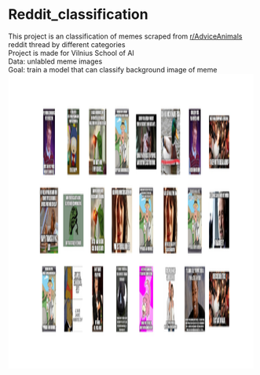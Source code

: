 # Reddit_classification
<div>This project is an classification of memes  scraped from 
<a href="https://www.reddit.com/r/AdviceAnimals/">r/AdviceAnimals</a>
reddit thread by different categories
</div>
<div>Project is made for Vilnius School of AI</div>
<div>Data: unlabled meme images</div>
<div>Goal: train a model that can classify background image of meme</div>
<img src="back.jpg" width="500" height="600">
